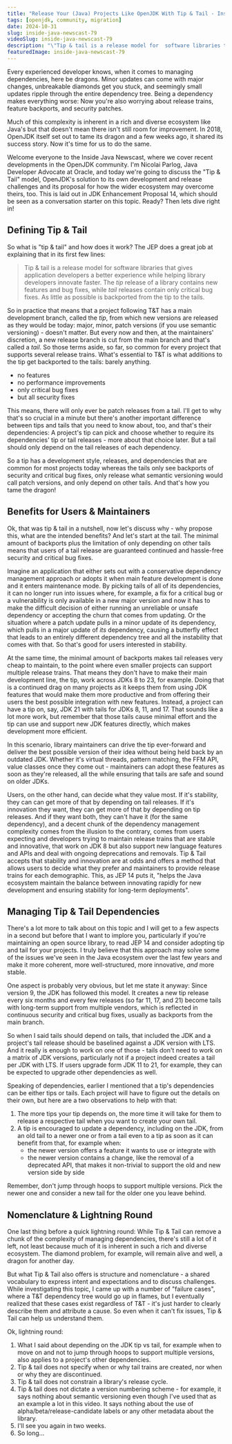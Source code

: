 ```yaml
---
title: "Release Your (Java) Projects Like OpenJDK With Tip & Tail - Inside Java Newscast #79"
tags: [openjdk, community, migration]
date: 2024-10-31
slug: inside-java-newscast-79
videoSlug: inside-java-newscast-79
description: "\"Tip & tail is a release model for  software libraries that gives application developers a better experience while helping library developers innovate faster\""
featuredImage: inside-java-newscast-79
---
```


Every experienced developer knows, when it comes to managing dependencies, here be dragons.
Minor updates can come with major changes, unbreakable diamonds get you stuck, and seemingly small updates ripple through the entire dependency tree.
Being a dependency makes everything worse:
Now you're also worrying about release trains, feature backports, and security patches.

Much of this complexity is inherent in a rich and diverse ecosystem like Java's but that doesn't mean there isn't still room for improvement.
In 2018, OpenJDK itself set out to tame its dragon and a few weeks ago, it shared its success story.
Now it's time for us to do the same.

<!-- logo -->

Welcome everyone to the Inside Java Newscast, where we cover recent developments in the OpenJDK community.
I'm Nicolai Parlog, Java Developer Advocate at Oracle, and today we're going to discuss the "Tip & Tail" model, OpenJDK's solution to its own development and release challenges and its proposal for how the wider ecosystem may overcome theirs, too.
This is laid out in JDK Enhancement Proposal 14, which should be seen as a conversation starter on this topic.
Ready?
Then lets dive right in!

## Defining Tip & Tail

So what is "tip & tail" and how does it work?
The JEP does a great job at explaining that in its first few lines:

> Tip & tail is a release model for software libraries that gives application developers a better experience while helping library developers innovate faster.
> The _tip_ release of a library contains new features and bug fixes, while _tail_ releases contain only critical bug fixes.
> As little as possible is backported from the tip to the tails.

So in practice that means that a project following T&T has a main development branch, called the _tip_, from which new versions are released as they would be today: major, minor, patch versions (if you use semantic versioning) - doesn't matter.
But every now and then, at the maintainers' discretion, a new release branch is cut from the main branch and that's called a _tail_.
So those terms aside, so far, so common for every project that supports several release trains.
What's essential to T&T is what additions to the tip get backported to the tails: barely anything.

* no features
* no performance improvements
* only critical bug fixes
* but all security fixes

This means, there will only ever be patch releases from a tail.
I'll get to why that's so crucial in a minute but there's another important difference between tips and tails that you need to know about, too, and that's their dependencies:
A project's tip can pick and choose whether to require its dependencies' tip or tail releases - more about that choice later.
But a tail should only depend on the tail releases of each dependency.

So a tip has a development style, releases, and dependencies that are common for most projects today whereas the tails only see backports of security and critical bug fixes, only release what semantic versioning would call patch versions, and only depend on other tails.
And that's how you tame the dragon!

## Benefits for Users & Maintainers

Ok, that was tip & tail in a nutshell, now let's discuss why - why propose this, what are the intended benefits?
And let's start at the tail.
The minimal amount of backports plus the limitation of only depending on other tails means that users of a tail release are guaranteed continued and hassle-free security and critical bug fixes.

Imagine an application that either sets out with a conservative dependency management approach or adopts it when main feature development is done and it enters maintenance mode.
By picking tails of all of its dependencies, it can no longer run into issues where, for example, a fix for a critical bug or a vulnerability is only available in a new major version and now it has to make the difficult decision of either running an unreliable or unsafe dependency or accepting the churn that comes from updating.
Or the situation where a patch update pulls in a minor update of its dependency, which pulls in a major update of _its_ dependency, causing a butterfly effect that leads to an entirely different dependency tree and all the instability that comes with that.
So that's good for users interested in stability.

At the same time, the minimal amount of backports makes tail releases very cheap to maintain, to the point where even smaller projects can support multiple release trains.
That means they don't have to make their main development line, the tip, work across JDKs 8 to 23, for example.
Doing that is a continued drag on many projects as it keeps them from using JDK features that would make them more productive and from offering their users the best possible integration with new features.
Instead, a project can have a tip on, say, JDK 21 with tails for JDKs 8, 11, and 17.
That sounds like a lot more work, but remember that those tails cause minimal effort and the tip can use and support new JDK features directly, which makes development more efficient.

In this scenario, library maintainers can drive the tip ever-forward and deliver the best possible version of their idea without being held back by an outdated JDK.
Whether it's virtual threads, pattern matching, the FFM API, value classes once they come out - maintainers can adopt these features as soon as they're released, all the while ensuring that tails are safe and sound on older JDKs.

Users, on the other hand, can decide what they value most.
If it's stability, they can can get more of that by depending on tail releases.
If it's innovation they want, they can get more of that by depending on tip releases.
And if they want both, they can't have it (for the same dependency), and a decent chunk of the dependency management complexity comes from the illusion to the contrary, comes from users expecting and developers trying to maintain release trains that are stable and innovative, that work on JDK 8 but also support new language features and APIs and deal with ongoing deprecations and removals.
Tip & Tail accepts that stability and innovation are at odds and offers a method that allows users to decide what they prefer and maintainers to provide release trains for each demographic.
This, as JEP 14 puts it, "helps the Java ecosystem maintain the balance between innovating rapidly for new development and ensuring stability for long-term deployments".

## Managing Tip & Tail Dependencies

There's a lot more to talk about on this topic and I will get to a few aspects in a second but before that I want to implore you, particularly if you're maintaining an open source library, to read JEP 14 and consider adopting tip and tail for your projects.
I truly believe that this approach may solve some of the issues we've seen in the Java ecosystem over the last few years and make it more coherent, more well-structured, more innovative, _and_ more stable.

One aspect is probably very obvious, but let me state it anyway:
Since version 9, the JDK has followed this model.
It creates a new tip release every six months and every few releases (so far 11, 17, and 21) become tails with long-term support from multiple vendors, which is reflected in continuous security and critical bug fixes, usually as backports from the main branch.

So when I said tails should depend on tails, that included the JDK and a project's tail release should be baselined against a JDK version with LTS.
And it really is enough to work on one of those - tails don't need to work on a matrix of JDK versions, particularly not if a project indeed creates a tail per JDK with LTS.
If users upgrade form JDK 11 to 21, for example, they can be expected to upgrade other dependencies as well.

Speaking of dependencies, earlier I mentioned that a tip's dependencies can be either tips or tails.
Each project will have to figure out the details on their own, but here are a two observations to help with that:

1. The more tips your tip depends on, the more time it will take for them to release a respective tail when you want to create your own tail.
2. A tip is encouraged to update a dependency, including on the JDK, from an old tail to a newer one or from a tail even to a tip as soon as it can benefit from that, for example when:
	* the newer version offers a feature it wants to use or integrate with
	* the newer version contains a change, like the removal of a deprecated API, that makes it non-trivial to support the old and new version side by side

Remember, don't jump through hoops to support multiple versions.
Pick the newer one and consider a new tail for the older one you leave behind.

## Nomenclature & Lightning Round

One last thing before a quick lightning round:
While Tip & Tail can remove a chunk of the complexity of managing dependencies, there's still a lot of it left, not least because much of it is inherent in such a rich and diverse ecosystem.
The diamond problem, for example, will remain alive and well, a dragon for another day.

But what Tip & Tail also offers is structure and nomenclature - a shared vocabulary to express intent and expectations and to discuss challenges.
While investigating this topic, I came up with a number of "failure cases", where a T&T dependency tree would go up in flames, but I eventually realized that these cases exist regardless of T&T - it's just harder to clearly describe them and attribute a cause.
So even when it can't fix issues, Tip & Tail can help us understand them.

Ok, lightning round:

1. What I said about depending on the JDK tip vs tail, for example when to move on and not to jump through hoops to support multiple versions, also applies to a project's other dependencies.
2. Tip & tail does not specify when or why tail trains are created, nor when or why they are discontinued.
3. Tip & tail does not constrain a library's release cycle.
4. Tip & tail does not dictate a version numbering scheme - for example, it says nothing about semantic versioning even though I've used that as an example a lot in this video.
   It says nothing about the use of alpha/beta/release-candidate labels or any other metadata about the library.
5. I'll see you again in two weeks.
6. So long...

